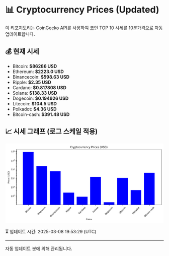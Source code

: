 
# 📊 Cryptocurrency Prices (Updated)

이 리포지토리는 CoinGecko API를 사용하여 코인 TOP 10 시세를 10분가격으로 자동 업데이트합니다.

## 💰 현재 시세
- Bitcoin: **$86286 USD**
- Ethereum: **$2223.0 USD**
- Binancecoin: **$598.63 USD**
- Ripple: **$2.35 USD**
- Cardano: **$0.817808 USD**
- Solana: **$138.33 USD**
- Dogecoin: **$0.194926 USD**
- Litecoin: **$104.5 USD**
- Polkadot: **$4.36 USD**
- Bitcoin-cash: **$391.48 USD**

## 📈 시세 그래프 (로그 스케일 적용)
![Crypto Prices](crypto_prices.png)

⏳ 업데이트 시간: 2025-03-08 19:53:29 (UTC)

---
자동 업데이트 봇에 의해 관리됩니다.
